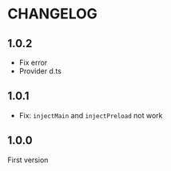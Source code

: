 # CHANGELOG

## 1.0.2

- Fix error
- Provider d.ts

## 1.0.1

- Fix: `injectMain` and `injectPreload` not work

## 1.0.0

First version
